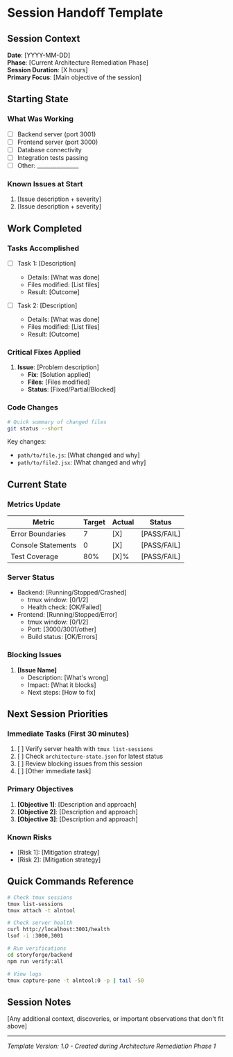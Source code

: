 # Session Handoff Template

## Session Context
**Date**: [YYYY-MM-DD]  
**Phase**: [Current Architecture Remediation Phase]  
**Session Duration**: [X hours]  
**Primary Focus**: [Main objective of the session]

## Starting State
### What Was Working
- [ ] Backend server (port 3001)
- [ ] Frontend server (port 3000)
- [ ] Database connectivity
- [ ] Integration tests passing
- [ ] Other: _______________

### Known Issues at Start
1. [Issue description + severity]
2. [Issue description + severity]

## Work Completed
### Tasks Accomplished
- [ ] Task 1: [Description]
  - Details: [What was done]
  - Files modified: [List files]
  - Result: [Outcome]

- [ ] Task 2: [Description]
  - Details: [What was done]
  - Files modified: [List files]
  - Result: [Outcome]

### Critical Fixes Applied
1. **Issue**: [Problem description]
   - **Fix**: [Solution applied]
   - **Files**: [Files modified]
   - **Status**: [Fixed/Partial/Blocked]

### Code Changes
```bash
# Quick summary of changed files
git status --short
```

Key changes:
- `path/to/file.js`: [What changed and why]
- `path/to/file2.jsx`: [What changed and why]

## Current State
### Metrics Update
| Metric | Target | Actual | Status |
|--------|--------|--------|--------|
| Error Boundaries | 7 | [X] | [PASS/FAIL] |
| Console Statements | 0 | [X] | [PASS/FAIL] |
| Test Coverage | 80% | [X]% | [PASS/FAIL] |

### Server Status
- Backend: [Running/Stopped/Crashed]
  - tmux window: [0/1/2]
  - Health check: [OK/Failed]
- Frontend: [Running/Stopped/Error]
  - tmux window: [0/1/2]  
  - Port: [3000/3001/other]
  - Build status: [OK/Errors]

### Blocking Issues
1. **[Issue Name]**
   - Description: [What's wrong]
   - Impact: [What it blocks]
   - Next steps: [How to fix]

## Next Session Priorities
### Immediate Tasks (First 30 minutes)
1. [ ] Verify server health with `tmux list-sessions`
2. [ ] Check `architecture-state.json` for latest status
3. [ ] Review blocking issues from this session
4. [ ] [Other immediate task]

### Primary Objectives
1. **[Objective 1]**: [Description and approach]
2. **[Objective 2]**: [Description and approach]
3. **[Objective 3]**: [Description and approach]

### Known Risks
- [Risk 1]: [Mitigation strategy]
- [Risk 2]: [Mitigation strategy]

## Quick Commands Reference
```bash
# Check tmux sessions
tmux list-sessions
tmux attach -t alntool

# Check server health
curl http://localhost:3001/health
lsof -i :3000,3001

# Run verifications
cd storyforge/backend
npm run verify:all

# View logs
tmux capture-pane -t alntool:0 -p | tail -50
```

## Session Notes
[Any additional context, discoveries, or important observations that don't fit above]

---
*Template Version: 1.0 - Created during Architecture Remediation Phase 1*